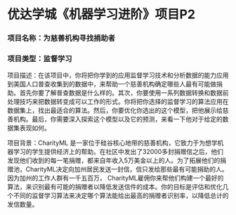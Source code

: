 # 优达学城《机器学习进阶》项目P2

### 项目名称：为慈善机构寻找捐助者

### 项目类型：监督学习

项目描述：在该项目中，你将把你学到的应用监督学习技术和分析数据的能力应用到美国人口普查收集到的数据中，来帮助一个慈善机构确定哪些人最有可能做捐助。首先你要了解普查数据是什么样的。其次，你要使用一系列数据转换和数据前处理技巧来把数据转变成可以工作的形式。你将把你选择的监督学习的算法应用在数据集上，找出最适合的算法。然后，你要优化你选出的这个模型，把他展示给慈善机构。最后，你需要深入探索这个模型以及它的预测，来看一下他对于给定的数据集表现如何。

项目背景：CharityML 是一家位于硅谷核心地带的慈善机构，它致力于为想学机器学习的学生提供经济上的帮助。在社区中发出了32000多封捐赠信之后，他们发现他们收到的每一笔捐赠，都来自年收入5万美金以上的人。为了拓展他们的捐赠池，CharityML决定向加州居民发送一封信，信只发给那些最有可能捐助的人。因为加州的工作人群有一千五百万， CharityML雇佣你来帮他们构建一个最好的算法，来识别最有可能的捐赠者以降低发送信件的成本。你的目标是评估和优化几个不同的监督学习算法来决定哪个算法能给出最高的捐赠者识别率，以降低总计的发信数量。
